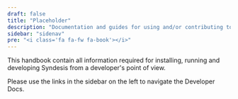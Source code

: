 ```yaml
---
draft: false
title: "Placeholder"
description: "Documentation and guides for using and/or contributing to the Syndesis project."
sidebar: "sidenav"
pre: "<i class='fa fa-fw fa-book'></i>"
---
```


This handbook contain all information required for installing, running and developing Syndesis from a developer's point of view.

<div class="alert alert-info admonition" role="alert">
  <i class="fa note"></i> Please use the links in the sidebar on the left to navigate the Developer Docs.
</div>

